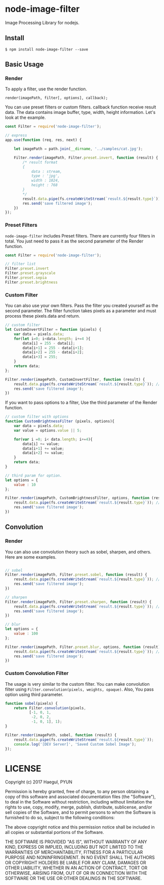 # node-image-filter
Image Processing Library for nodejs.

## Install
```
$ npm install node-image-filter --save
```

## Basic Usage
### Render
To apply a filter, use the render function.
```
render(imagePath, filter[, options], callback);
```
You can use preset filters or custom filters. callback function receive result data. The data contains image buffer, type, width, height information.
Let's look at the example.

```javascript
const Filter = require('node-image-filter');

// express
app.use(function (req, res, next) {

    let imagePath = path.join(__dirname, '../samples/cat.jpg');

    Filter.render(imagePath, Filter.preset.invert, function (result) {
        /* result format
        {
            data : stream,
            type : 'jpg',
            width : 1024,
            height : 768
        }
        */
        result.data.pipe(fs.createWriteStream(`result.${result.type}`)); // save local
        res.send('save filtered image');
    })
});
```

### Preset Filters
`node-image-filter` includes Preset filters. There are currently four filters in total.
You just need to pass it as the second parameter of the Render function.
```javascript
const Filter = require('node-image-filter');

// filter list
Filter.preset.invert
Filter.preset.grayscale
Filter.preset.sepia
Filter.preset.brightness
```

### Custom Filter
You can also use your own filters. Pass the filter you created yourself as the second parameter.
The filter function takes pixels as a parameter and must process these pixels.data and return.

```javascript
// custom filter
let CustomInvertFilter = function (pixels) {
    var data = pixels.data;
    for(let i=0; i<data.length; i+=4 ){
        data[i] = 255 - data[i];
        data[i+1] = 255 - data[i+1];
        data[i+2] = 255 - data[i+2];
        data[i+3] = 255;
    }
    return data;
};

Filter.render(imagePath, CustomInvertFilter, function (result) {
    result.data.pipe(fs.createWriteStream(`result.${result.type}`)); // save local
    res.send('save filtered image');
})
```

If you want to pass options to a filter, Use the third parameter of the Render function.

```javascript
// custom filter with options
function CustomBrightnessFilter (pixels, options){
    var data = pixels.data;
    var value = options.value || 5;

    for(var i =0; i< data.length; i+=4){
        data[i] += value;
        data[i+1] += value;
        data[i+2] += value;
    }
    return data;
}

// third param for option.
let options = {
    value : 10
};

Filter.render(imagePath, CustomBrightnessFilter, options, function (result) {
    result.data.pipe(fs.createWriteStream(`result.${result.type}`)); // save local
    res.send('save filtered image');
})
```

## Convolution
### Render
You can also use convolution theory such as sobel, sharpen, and others. Here are some examples.
```javascript

// sobel
Filter.render(imagePath, Filter.preset.sobel, function (result) {
    result.data.pipe(fs.createWriteStream(`result.${result.type}`)); // save local
    res.send('save filtered image');
})

// sharpen
Filter.render(imagePath, Filter.preset.sharpen, function (result) {
    result.data.pipe(fs.createWriteStream(`result.${result.type}`)); // save local
    res.send('save filtered image');
})

// blur
let options = {
    value : 100
};

Filter.render(imagePath, Filter.preset.blur, options, function (result) {
    result.data.pipe(fs.createWriteStream(`result.${result.type}`)); // save local
    res.send('save filtered image');
})
```

### Custom Convolution Filter
The usage is very similar to the custom filter. You can make convolution filter using `Filter.convolution(pixels, weights, opaque)`.
Also, You pass option using third parameter.
```javascript
function sobel(pixels) {
    return Filter.convolution(pixels,
           [-1, 0, 1,
            -2, 0, 2,
            -1, 0, 1], 1);
}

Filter.render(imagePath, sobel, function (result) {
    result.data.pipe(fs.createWriteStream(`result.${result.type}`));
    console.log('[DEV Server]', 'Saved Custom Sobel Image');
});
```

# LICENSE

Copyright (c) 2017 Haegul, PYUN  

Permission is hereby granted, free of charge, to any person
obtaining a copy of this software and associated documentation
files (the "Software"), to deal in the Software without
restriction, including without limitation the rights to use,
copy, modify, merge, publish, distribute, sublicense, and/or sell
copies of the Software, and to permit persons to whom the
Software is furnished to do so, subject to the following
conditions:

The above copyright notice and this permission notice shall be
included in all copies or substantial portions of the Software.

THE SOFTWARE IS PROVIDED "AS IS", WITHOUT WARRANTY OF ANY KIND,
EXPRESS OR IMPLIED, INCLUDING BUT NOT LIMITED TO THE WARRANTIES
OF MERCHANTABILITY, FITNESS FOR A PARTICULAR PURPOSE AND
NONINFRINGEMENT. IN NO EVENT SHALL THE AUTHORS OR COPYRIGHT
HOLDERS BE LIABLE FOR ANY CLAIM, DAMAGES OR OTHER LIABILITY,
WHETHER IN AN ACTION OF CONTRACT, TORT OR OTHERWISE, ARISING
FROM, OUT OF OR IN CONNECTION WITH THE SOFTWARE OR THE USE OR
OTHER DEALINGS IN THE SOFTWARE.
